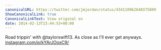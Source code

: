 ```yaml
---
canonicalURL: https://twitter.com/jmjordan/status/434110962640375809
ShowCanonicalLink: true
CanonicalLinkText: View original on
date: 2014-02-13T23:44:53+00:00
---
```

Road trippin' with @taylorswift13. As close as I'll ever get anyways. [instagram.com/p/kYArJOoxC9/](http://instagram.com/p/kYArJOoxC9/)